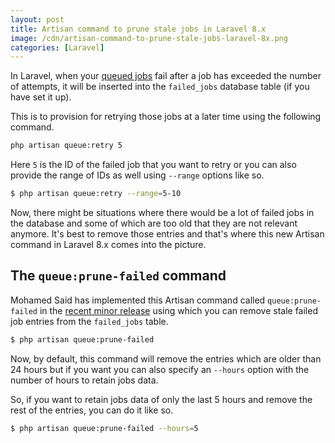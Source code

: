 ```yaml
---
layout: post
title: Artisan command to prune stale jobs in Laravel 8.x
image: /cdn/artisan-command-to-prune-stale-jobs-laravel-8x.png
categories: [Laravel]
---
```


In Laravel, when your [queued jobs](https://laravel.com/docs/8.x/queues) fail after a job has exceeded the number of attempts, it will be inserted into the `failed_jobs` database table (if you have set it up).

This is to provision for retrying those jobs at a later time using the following command.

```bash
php artisan queue:retry 5
```

Here `5` is the ID of the failed job that you want to retry or you can also provide the range of IDs as well using `--range` options like so.

```bash
$ php artisan queue:retry --range=5-10
```

Now, there might be situations where there would be a lot of failed jobs in the database and some of which are too old that they are not relevant anymore. It's best to remove those entries and that's where this new Artisan command in Laravel 8.x comes into the picture.

## The `queue:prune-failed` command

Mohamed Said has implemented this Artisan command called `queue:prune-failed` in the [recent minor release](https://github.com/laravel/framework/releases/tag/v8.48.0) using which you can remove stale failed job entries from the `failed_jobs` table.

```bash
$ php artisan queue:prune-failed
```

Now, by default, this command will remove the entries which are older than 24 hours but if you want you can also specify an `--hours` option with the number of hours to retain jobs data.

So, if you want to retain jobs data of only the last 5 hours and remove the rest of the entries, you can do it like so.

```bash
$ php artisan queue:prune-failed --hours=5
```